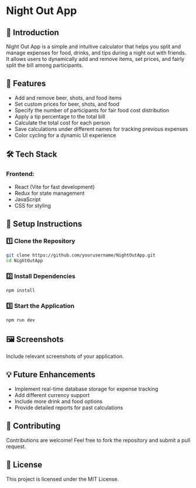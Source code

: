 # Night Out App

## 📖 Introduction
Night Out App is a simple and intuitive calculator that helps you split and manage expenses for food, drinks, and tips during a night out with friends. It allows users to dynamically add and remove items, set prices, and fairly split the bill among participants.

## 🚀 Features
- Add and remove beer, shots, and food items
- Set custom prices for beer, shots, and food
- Specify the number of participants for fair food cost distribution
- Apply a tip percentage to the total bill
- Calculate the total cost for each person
- Save calculations under different names for tracking previous expenses
- Color cycling for a dynamic UI experience

## 🛠️ Tech Stack
### Frontend:
- React (Vite for fast development)
- Redux for state management
- JavaScript
- CSS for styling

## 📌 Setup Instructions
### 1️⃣ Clone the Repository
```bash
git clone https://github.com/yourusername/NightOutApp.git
cd NightOutApp
```

### 2️⃣ Install Dependencies
```bash
npm install
```

### 3️⃣ Start the Application
```bash
npm run dev
```

## 🖼️ Screenshots
Include relevant screenshots of your application.

## 💡 Future Enhancements
- Implement real-time database storage for expense tracking
- Add different currency support
- Include more drink and food options
- Provide detailed reports for past calculations

## 🤝 Contributing
Contributions are welcome! Feel free to fork the repository and submit a pull request.

## 📜 License
This project is licensed under the MIT License.


